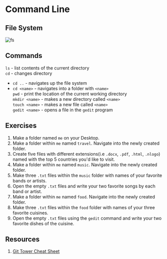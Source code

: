 # Command Line

## File System
![fs](https://www.ibm.com/support/knowledgecenter/zosbasics/com.ibm.zos.zconcepts/zOSB025.gif)

## Commands
`ls` - list contents of the current directory <br/>
`cd` - changes directory <br/>
  * `cd ..` - navigates up the file system
  * `cd <name>` - navigates into a folder with `<name>` <br/>
`pwd` - print the location of the current working directory<br/>
`mkdir <name>` - makes a new directory called `<name>`<br/>
`touch <name>` - makes a new file called `<name>`<br/>
`gedit <name>` - opens a file in the `gedit` program <br/>

## Exercises
1) Make a folder named `me` on your Desktop.
2) Make a folder within `me` named `travel`. Navigate into the newly created folder.
3) Create five files with different extensions(i.e `.docx`, `.pdf`, `.html`, `.nlogo`) named with the top 5 countries you'd like to visit.
4) Make a folder within `me` named `music`. Navigate into the newly created folder.
5) Make three `.txt` files within the `music` folder with names of your favorite bands or artists.
6) Open the empty `.txt` files and write your two favorite songs by each band or artist.
7) Make a folder within `me` named `food`. Navigate into the newly created folder.
8) Make three `.txt` files within the `food` folder with names of your three favorite cuisines.
9) Open the empty `.txt` files using the `gedit` command and write your two favorite dishes of the cuisine.

## Resources
1) [Git Tower Cheat Sheet](https://www.git-tower.com/blog/command-line-cheat-sheet/)

